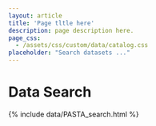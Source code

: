 ```yaml
---
layout: article
title: 'Page tltle here'
description: page description here.
page_css:
  - /assets/css/custom/data/catalog.css
placeholder: "Search datasets ..."
---
```



<h1>Data Search</h1>

<div id="search-container">
	{% include data/PASTA_search.html %}
</div>

<link rel="stylesheet" href="https://use.fontawesome.com/releases/v5.3.1/css/all.css" integrity="sha384-mzrmE5qonljUremFsqc01SB46JvROS7bZs3IO2EmfFsd15uHvIt+Y8vEf7N7fWAU"
  crossorigin="anonymous">
<link href="/assets/css/custom/data/search.css" rel="stylesheet" type="text/css">
<link href="/assets/css/custom/data/auto-complete.scss" rel="stylesheet" type="text/css">
<script src="/assets/js/pasta/cors.js"></script>
<script src="/assets/js/pasta/pagination.js"></script>
<script src="/assets/js/pasta/auto-complete.min.js"></script>
<script src="/assets/js/pasta/ucsv-1.2.0.min.js"></script>
<script src="/assets/js/pasta/pasta_lookup.js"></script>
<script src="/assets/js/pasta/pasta.js"></script>